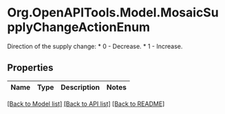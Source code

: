 # Org.OpenAPITools.Model.MosaicSupplyChangeActionEnum
Direction of the supply change: * 0  - Decrease. * 1  - Increase. 

## Properties

Name | Type | Description | Notes
------------ | ------------- | ------------- | -------------

[[Back to Model list]](../README.md#documentation-for-models) [[Back to API list]](../README.md#documentation-for-api-endpoints) [[Back to README]](../README.md)

